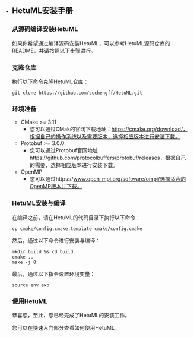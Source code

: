 - ## HetuML安装手册

  ### 从源码编译安装HetuML

  如果你希望通过编译源码安装HetuML，可以参考HetuML源码仓库的README，并请按照以下步骤进行。

  ### 克隆仓库

  执行以下命令克隆HetuML仓库：

  ```
  git clone https://github.com/ccchengff/HetuML.git
  ```

  ### 环境准备

  - CMake >= 3.11
    - 您可以通过CMak的官网下载地址：https://cmake.org/download/，根据自己的操作系统以及需要版本，选择相应版本进行安装下载。
  - Protobuf >= 3.0.0
    - 您可以通过Protobuf官网地址https://github.com/protocolbuffers/protobuf/releases，根据自己的需要，选择相应版本进行安装下载。
  - OpenMP
    - 您可以通过https://www.open-mpi.org/software/ompi/选择适合的OpenMP版本并下载。

  ### HetuML安装与编译

  在编译之前，请在HetuML的代码目录下执行以下命令：

  ```
  cp cmake/config.cmake.template cmake/config.cmake
  ```

  然后，通过以下命令进行安装与编译：

  ```
  mkdir build && cd build
  cmake ..
  make -j 8
  ```

  最后，通过以下指令设置环境变量：

  ```
  source env.exp
  ```

  ### 使用HetuML

  恭喜您，至此，您已经完成了HetuML的安装工作。

  您可以在快速入门部分查看如何使用HetuML。